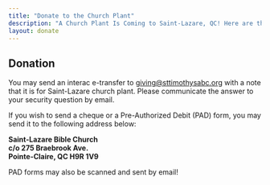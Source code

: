 ```yaml
---
title: "Donate to the Church Plant"
description: "A Church Plant Is Coming to Saint-Lazare, QC! Here are the informations if you are called to donate."
layout: donate
---
```

## Donation

You may send an interac e-transfer to giving@sttimothysabc.org with a note that it is for Saint-Lazare church plant. Please communicate the answer to your security question by email.
  
  
If you wish to send a cheque or a Pre-Authorized Debit (PAD) form, you may send it to the following address below:

**Saint-Lazare Bible Church**  
**c/o 275 Braebrook Ave.**  
**Pointe-Claire, QC H9R 1V9**  
  
PAD forms may also be scanned and sent by email!